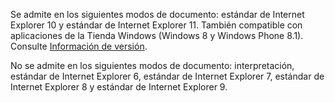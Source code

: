 Se admite en los siguientes modos de documento: estándar de Internet Explorer 10 y estándar de Internet Explorer 11. También compatible con aplicaciones de la Tienda Windows \(Windows 8 y Windows Phone 8.1\). Consulte [Información de versión](../../../javascript/reference/javascript-version-information.md).  
  
 No se admite en los siguientes modos de documento: interpretación, estándar de Internet Explorer 6, estándar de Internet Explorer 7, estándar de Internet Explorer 8 y estándar de Internet Explorer 9.